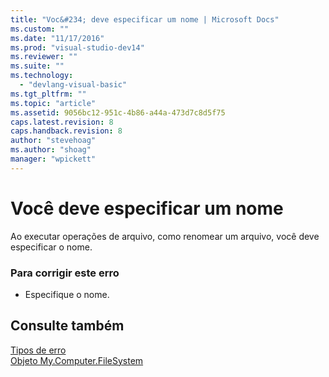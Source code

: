 ```yaml
---
title: "Voc&#234; deve especificar um nome | Microsoft Docs"
ms.custom: ""
ms.date: "11/17/2016"
ms.prod: "visual-studio-dev14"
ms.reviewer: ""
ms.suite: ""
ms.technology: 
  - "devlang-visual-basic"
ms.tgt_pltfrm: ""
ms.topic: "article"
ms.assetid: 9056bc12-951c-4b86-a44a-473d7c8d5f75
caps.latest.revision: 8
caps.handback.revision: 8
author: "stevehoag"
ms.author: "shoag"
manager: "wpickett"
---
```

# Voc&#234; deve especificar um nome
Ao executar operações de arquivo, como renomear um arquivo, você deve especificar o nome.  
  
### Para corrigir este erro  
  
-   Especifique o nome.  
  
## Consulte também  
 [Tipos de erro](../../visual-basic/programming-guide/language-features/error-types.md)   
 [Objeto My.Computer.FileSystem](../../visual-basic/language-reference/objects/my-computer-filesystem-object.md)